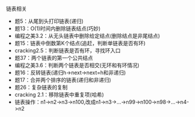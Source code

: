 链表相关
   * 题5：从尾到头打印链表(递归)
   * 题13：O(1)时间内删除链表结点(巧妙)
   * 编程之美3.2：从无头链表中删除给定结点(删除结点是非尾结点)
   * 题15：链表中倒数第K个结点(追赶，判断单链表是否有环)
   * cracking2.5：判断链表是否有环，寻找环入口
   * 题37：两个链表的第一个公共结点
   * 编程之美3.6：判断两个链表是否相交(无环和有环情况)
   * 题16：反转链表(递归h->next->next=h和非递归)
   * 题17：合并两个排序的链表(递归和非递归)
   * 题26：复杂链表的复制
   * cracking 2.1：移除链表中重复项(哈希)
   * 链表操作：n1->n2->n3->n100,改成n1->n3->...->n99->n100->n98->...->n4->n2
